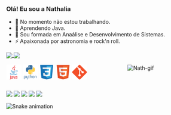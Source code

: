 ### Olá! Eu sou a Nathalia 

- 🔭 No momento não estou trabalhando.
- 🌱 Aprendendo Java.
- 🤔 Sou formada em Anaálise e Desenvolvimento de Sistemas.
- ⚡ Apaixonada por astronomia e rock'n roll.

<div>
<a href="https://github.com/NathaliaSallim/github-readme-stats">
  <img height=200 align="center" src="https://github-readme-stats.vercel.app/api?username=NathaliaSallim&show_icons=true&theme=dracula" />
<a href="https://github.com/NathaliaSallim/convoychat">
  <img height=200 align="center" src="https://github-readme-stats.vercel.app/api/top-langs?username=NathaliaSallim&layout=compact&langs_count=16&theme=dracula&card_width=320" />
</a>
</div>

<div style="display: inline_block"><br>
<img align="center" alt="Nath-Java" heigth="30" width="40" src="https://github.com/devicons/devicon/blob/master/icons/java/java-original-wordmark.svg"/>
<img align="center" alt="Nath-Python" heigth="30" width="40" src="https://github.com/devicons/devicon/blob/master/icons/python/python-original-wordmark.svg"/>
<img align="center" alt="Nath-Css3" heigth="30" width="40" src="https://github.com/devicons/devicon/blob/master/icons/css3/css3-original.svg"/>
<img align="center" alt="Nath-Html5" heigth="30" width="40" src="https://github.com/devicons/devicon/blob/master/icons/html5/html5-original.svg"/>
<img align="center" alt="Nath-Git" heigth="30" width="40" src="https://github.com/devicons/devicon/blob/master/icons/git/git-original.svg"/>
<img align="right" alt="Nath-gif" height="180" width="180" src="https://media.discordapp.net/attachments/909950749042147421/1154181308981989528/nath.gif"> 
</div>

##
<div>
  <a href="https://instagram.com/natthhcordeiros" target="_blank"><img src="https://img.shields.io/badge/-Instagram-%23E4405F?style=for-the-badge&logo=instagram&logoColor=white" target="_blank"></a>
 <a href="https://discord.gg/nathsallim" target="_blank"><img src="https://img.shields.io/badge/Discord-7289DA?style=for-the-badge&logo=discord&logoColor=white" target="_blank"></a> 
<a href= "https://wa.me/5511967541729" target="_blank"><img src="https://img.shields.io/badge/WhatsApp-25D366?style=for-the-badge&logo=whatsapp&logoColor=white" target="_blank"></a>
  <a href = "mailto:nathaliasallim@gmail.com"><img src="https://img.shields.io/badge/-Gmail-%23333?style=for-the-badge&logo=gmail&logoColor=white" target="_blank"></a>
  <a href="https://www.linkedin.com/in/nathaliasallim" target="_blank"><img src="https://img.shields.io/badge/-LinkedIn-%230077B5?style=for-the-badge&logo=linkedin&logoColor=white" target="_blank"></a> 
  
 ![Snake animation](https://github.com/NathaliaSallim/NathaliaSallim/blob/output/github-contribution-grid-snake.svg)

</div>

          
